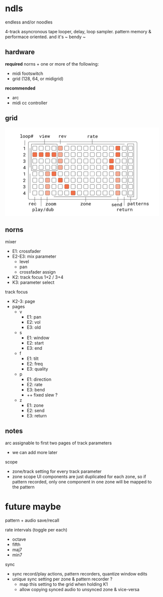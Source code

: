 # ndls

endless and/or noodles

4-track asyncronous tape looper, delay, loop sampler. pattern memory & performace oriented. and it's ~ bendy ~

## hardware

**required** norns + one or more of the following:
- midi footswitch
- grid (128, 64, or midigrid)

**recommended**
- arc
- midi cc controller

## grid

![documentation image](doc/ndls.png)

## norns

mixer
- E1: crossfader
- E2-E3: mix parameter
  - level
  - pan
  - crossfader assign
- K2: track focus 1+2 / 3+4
- K3: parameter select

track focus
- K2-3: page
- pages
  - v
    - E1: pan
    - E2: vol
    - E3: old
  - s
    - E1: window
    - E2: start
    - E3: end
  - f
    - E1: tilt
    - E2: freq
    - E3: quality
  - p
    - E1: direction
    - E2: rate
    - E3: bend
    - ++ fixed slew ?
  - z
    - E1: zone
    - E2: send
    - E3: return

## notes

arc assignable to first two pages of track parameters
- we can add more later

scope
- zone/track setting for every track parameter
- zone scope UI components are just duplicated for each zone, so if pattern recorded, only one component in one zone will be mapped to the pattern

# future maybe

pattern + audio save/recall

rate intervals (toggle per each)
- octave
- fifth
- maj7
- min7

sync
- sync record/play actions, pattern recorders, quantize window edits
- unique sync setting per zone & pattern recorder ? 
  - map this setting to the grid when holding K1
  - allow copying synced audio to unsynced zone & vice-versa
